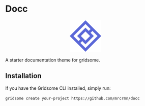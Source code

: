 # Docc

<p align="center">
    <img src="/src/assets/favicon.png" alt="Docc Logo" width="100" height="100">
</p>

A starter documentation theme for gridsome.

## Installation

If you have the Gridsome CLI installed, simply run:

`gridsome create your-project https://github.com/mrcrmn/docc`
